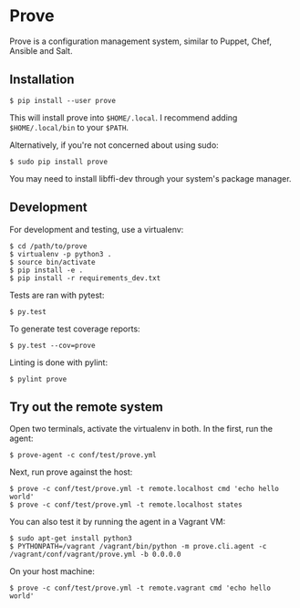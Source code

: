 # Prove

Prove is a configuration management system, similar to Puppet, Chef, Ansible and Salt.

## Installation

	$ pip install --user prove

This will install prove into `$HOME/.local`. I recommend adding
`$HOME/.local/bin` to your `$PATH`.

Alternatively, if you're not concerned about using sudo:

	$ sudo pip install prove

You may need to install libffi-dev through your system's package manager.

## Development

For development and testing, use a virtualenv:

	$ cd /path/to/prove
	$ virtualenv -p python3 .
	$ source bin/activate
	$ pip install -e .
	$ pip install -r requirements_dev.txt

Tests are ran with pytest:

	$ py.test

To generate test coverage reports:

	$ py.test --cov=prove

Linting is done with pylint:

	$ pylint prove

## Try out the remote system

Open two terminals, activate the virtualenv in both. In the first, run the agent:

	$ prove-agent -c conf/test/prove.yml

Next, run prove against the host:

	$ prove -c conf/test/prove.yml -t remote.localhost cmd 'echo hello world'
	$ prove -c conf/test/prove.yml -t remote.localhost states

You can also test it by running the agent in a Vagrant VM:

	$ sudo apt-get install python3
	$ PYTHONPATH=/vagrant /vagrant/bin/python -m prove.cli.agent -c /vagrant/conf/vagrant/prove.yml -b 0.0.0.0

On your host machine:

	$ prove -c conf/test/prove.yml -t remote.vagrant cmd 'echo hello world'

